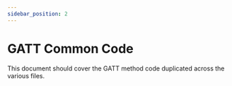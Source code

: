 ```yaml
---
sidebar_position: 2
---
```

# GATT Common Code

This document should cover the GATT method code duplicated across the various files.